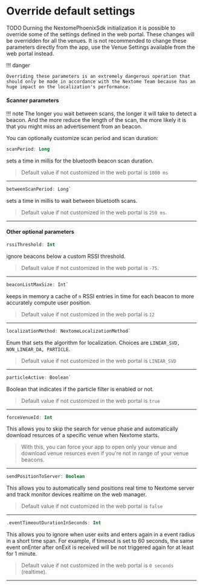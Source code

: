 # Override default settings
TODO
Durning the NextomePhoenixSdk initialization it is possible to override some of the settings defined in the web portal.
These changes will be overridden for all the venues.
It is not recommended to change these parameters directly from the app, use the Venue Settings available from the web portal instead. 

!!! danger

    Overriding these parameters is an extremely dangerous operation that should only be made in accordance with the Nextome Team because has an huge impact on the localization's performance.  


#### Scanner parameters
!!! note
    The longer you wait between scans, the longer it will take to detect a beacon. And the more reduce the length of the scan, the more likely it is that you might miss an advertisement from an beacon.


You can optionally customize scan period and scan duration:

```kotlin
scanPeriod: Long
```

sets a time in millis for the bluetooth beacon scan duration.
> Default value if not customized in the web portal is `1000 ms`

___

```kotlin
betweenScanPeriod: Long`
```

sets a time in millis to wait between bluetooth scans.

> Default value if not customized in the web portal is `250 ms`.

___

#### Other optional parameters
```kotlin
rssiThreshold: Int
```

ignore beacons below a custom RSSI threshold.
> Default value if not customized in the web portal is `-75`.

___

```kotlin
beaconListMaxSize: Int`
```

keeps in memory a cache of `n` RSSI entries in time for each beacon to more accurately compute user position.

> Default value if not customized in the web portal is `12`

___

```kotlin
localizationMethod: NextomeLocalizationMethod`
```

Enum that sets the algorithm for localization. Choices are `LINEAR_SVD, NON_LINEAR_DA, PARTICLE`.

> Default value if not customized in the web portal is `LINEAR_SVD`
___

```kotlin
particleActive: Boolean`
```

Boolean that indicates if the particle filter is enabled or not.

> Default value if not customized in the web portal is `true`


___

```kotlin
forceVenueId: Int
```

This allows you to skip the search for venue phase and automatically download resurces of a specific venue when Nextome starts.

> With this, you can force your app to open only your venue and download venue resurces even if you're not in range of your venue beacons.

___

```kotlin
sendPositionToServer: Boolean
```

This allows you to automatically send positions real time to Nextome server and track monitor devices realtime on the web manager.

>Default value if not customized in the web portal is `false`

___

```kotlin
.eventTimeoutDurationInSeconds: Int
```

This allows you to ignore when user exits and enters again in a event radius in a short time span. For example, if timeout is set to 60 seconds, the same event onEnter after onExit is received will be not triggered again for at least for 1 minute.

>Default value if not customized in the web portal is `0 seconds` (realtime).

___